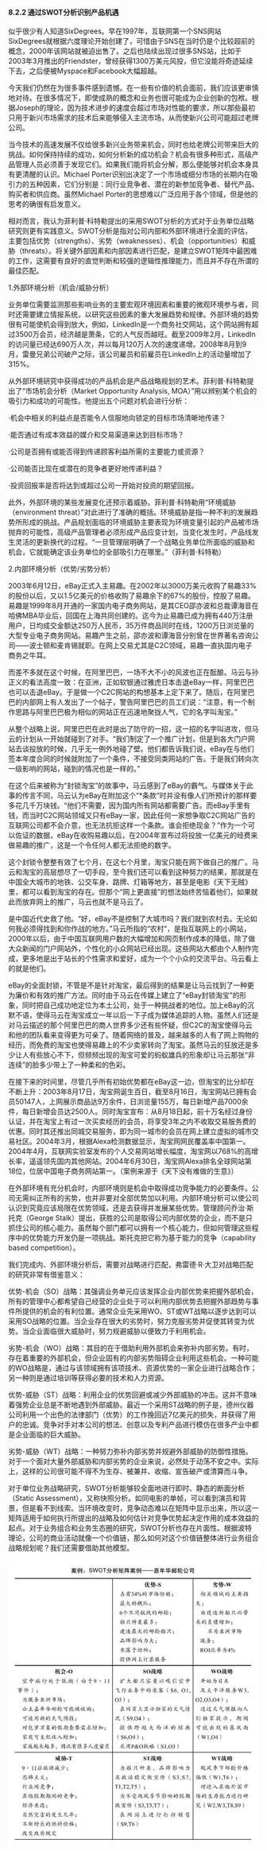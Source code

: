 #### 8.2.2 通过SWOT分析识别产品机遇

似乎很少有人知道SixDegrees。早在1997年，互联网第一个SNS网站SixDegrees就根据六度理论开始创建了，可惜由于SNS在当时仍是个比较超前的概念，2000年该网站就被迫出售了。之后也陆续出现过很多SNS站，比如于2003年3月推出的Friendster，曾经获得1300万美元风投，但它没能将奇迹延续下去，之后便被Myspace和Facebook大幅超越。

今天我们仍然在为很多事件感到遗憾。在一些有价值的机会面前，我们应该更审慎地对待。在很多情况下，即使成熟的概念和业务也很可能成为企业创新的包袱。根据Joseph的理论，因为技术进步的速度会超过市场对性能的要求，所以那些最初只用于新兴市场需求的技术后来能够侵入主流市场，从而使新兴公司可能超过老牌公司。

当今技术的高速发展不仅给很多新兴业务带来机会，同时也给老牌公司带来巨大的挑战。如何保持持续的成功，如何分析新的成功机会？机会有很多种形式，高级产品管理人员必须善于发现它们。如果我们能将机会分解，那么便能够对机会本身具有更清醒的认识。Michael Porter识别出决定了一个市场或细分市场的长期内在吸引力的五种因素，它们分别是：同行业竞争者、潜在的新参加竞争者、替代产品、购买者和供应商。虽然Michael Porter的思想难以广泛应用于各个领域，但是他的思考的确很有启发意义。

相对而言，我认为菲利普·科特勒提出的采用SWOT分析的方式对于业务单位战略研究则更有实践意义。SWOT分析是指对公司内部和外部环境进行全面的评估，主要包括优势（strengths）、劣势（weaknesses）、机会（opportunities）和威胁（threats）。将关键外部因素和内部因素进行匹配，是建立SWOT矩阵中最困难的工作，这需要有良好的直觉判断和较强的逻辑性推理能力，而且并不存在所谓的最佳匹配。

1.外部环境分析（机会/威胁分析）

业务单位需要监测那些影响业务的主要宏观环境因素和重要的微观环境参与者，同时还需要建立情报系统，以研究这些因素的重大发展趋势和规律。外部环境的趋势很有可能使机会得到放大，例如，LinkedIn是一个商务社交网站，这个网站拥有超过3500万会员，经济越是萧条，它的人气反而越旺。截至2009年2月，LinkedIn的访问量已经达690万人次，并以每月120万人次的速度递增。2008年8月到9月，雷曼兄弟公司破产之际，该公司雇员和前雇员在LinkedIn上的活动量增加了315%。

从外部环境研究中获得成功的产品机会是产品战略规划的艺术。菲利普·科特勒提出了“市场机会分析（Market Opportunity Analysis, MOA）”用以辨别某个机会的吸引力和成功的可能性。他提出五个问题对机会进行分析：

·机会中相关的利益点是否能令人信服地向锁定的目标市场清晰地传递？

·能否通过有成本效益的媒介和交易渠道来达到目标市场？

·公司是否拥有或能否得到传递顾客利益所需的主要能力或资源？

·公司能否比现在或潜在的竞争者更好地传递利益？

·投资回报率是否将达到或超过公司一开始对投资的期望回报。

此外，外部环境的某些发展变化还预示着威胁。菲利普·科特勒用“环境威胁（environment threat）”对此进行了准确的概括。环境威胁是指一种不利的发展趋势所形成的挑战。产品规划面临的环境威胁主要表现为环境变量引起的产品被市场抛弃的可能性，高级产品管理者必须形成产品应变计划，当变化发生时，产品线发生灵活的更新换代的过程。“一旦管理层明确了一个战略业务单位所面临的威胁和机会，它就能确定该业务单位的全部吸引力在哪里。”（菲利普·科特勒）

2.内部环境分析（优势/劣势分析）

2003年6月12日，eBay正式入主易趣。在2002年以3000万美元收购了易趣33%的股份以后，又以1.5亿美元的价格收购了易趣余下的67%的股份，控股了易趣。易趣是1999年8月开通的一家国内电子商务网站，是其CEO邵亦波和总裁谭海音在哈佛MBA毕业后，回国在上海共同创建的。迄今为止易趣已成为拥有440万注册用户，日均成交金额达250万人民币，35万件商品同时在线，1200万日浏览量的大型专业电子商务网站。易趣产生之前，邵亦波和谭海音分别曾在世界著名咨询公司——波士顿和麦肯锡就职。在网上交易尤其是C2C领域，易趣一直执国内电子商务之牛耳。

而差不多就在这个时候，在阿里巴巴，一场不大不小的风波也正在酝酿。马云与孙正义的看法高度一致：在亚洲，正如软银通过雅虎日本击退eBay一样，阿里巴巴也可以击退eBay。于是做一个C2C网站的构想基本上定下来了。随后，在阿里巴巴的内部网上有人发出了一个帖子，警告阿里巴巴的员工们说：“注意，有一个制作思路与阿里巴巴极为相似的网站正在迅速地聚拢人气，它的名字叫淘宝。”

从整个战略上说，阿里巴巴在此时是出了防守的一招，这一招的名字叫进攻，但马云的计划从一开始就碰到了对手。“我们制定了一个推广计划，但是到各大门户网站去谈投放的时候，几乎无一例外地碰了壁。他们都告诉我们说，eBay在与他们签本年度合同的时候就附加了一个条件，不接受同类网站的广告。于是我们转向次一级影响的网站，碰到的情况也是一样的。”

在这个后来被称为“封锁淘宝”的故事中，马云感到了eBay的霸气。与媒体关于此事的传言不同，马云认为eBay在附加这个“*条款”时并没有像人们所预计的那样要多花几千万块钱。“他们不需要，因为国内所有网站都需要广告。而eBay手里有钱，而当时C2C网站领域又只有eBay一家，因此任何一家想争取C2C网站广告的互联网公司都不会介意，也无法抗拒这样一个条款。谁会拒绝现金？”作为一个可以佐证的数据，eBay在收购易趣以后，在2004年宣布过将投放一亿美元的经费来做易趣的推广，这是一个令任何人都无法拒绝的数字。

这个封锁令整整有效了七个月，在这七个月里，淘宝只能在网下做自己的推广。马云和淘宝的高层想尽了一切手段，至今我们还可以看到这种努力的结果，那就是在中国全大城市的地铁、公交车身、路牌、灯箱等地方，甚至是电影《天下无贼》里，都可以看到淘宝的存在。但那个“网上更直接”的想法始终苦恼着他们，如果就此而放弃网上的推广，马云也就不是马云了。

是中国近代史救了他。“好，eBay不是控制了大城市吗？我们就到农村去。无论如何我必须得找到和你作战的地方。”马云所指的“农村”，是指互联网上的小网站，2000年以后，由于中国互联网用户数的大幅增加和网页制作成本的降低，除了做大众新闻的门户网站外，个性化的小众网站已经出现。这些网站大都由个人制作完成，更多地是出于站长的个性需求和爱好，成为一个个小众的交流平台。马云看上的就是他们。

eBay的全面封锁，不管是不是针对淘宝，最后得到的结果是让马云找到了一种更为廉价和有效的推广方法。同时由于马云在传媒上建立了“eBay封锁淘宝”的形象，同时把自己成功地定位为本土公司，处于一种挑战者的地位。加上eBay的沉默不语，使得马云在淘宝成立一年以后一下子成为媒体追踪的人物。虽然人们还是对马云描述的那个阿里巴巴的商人世界多少还有些怀疑，但C2C的淘宝使得马云和他的团队看来变得更为可亲了。随着网络的普及，越来越多的人有了网上购物的经历，而免费的淘宝也使得易趣上的不少卖家转向了淘宝。虽然马云的狂放还是多少让人有些放心不下，但频频出现的淘宝可爱的蚂蚁雄兵的形象却让马云那张“非连续”的脸多少带上了一种柔和的色彩。

在接下来的时间里，尽管几乎所有初始优势都在eBay这一边，但淘宝的比分却在不断上升：2003年8月17日，淘宝网诞生百日，截至8月16日，淘宝网站已拥有会员50147人，上网展示商品达9万余件，日浏览量155万，每日新增产品7000余件，每日新增会员达2500人。同时淘宝宣布：从8月18日起，前十万名经过身份认证，并在淘宝上有过一次买卖经历的会员，将享受3年之内不收取交易服务费的优惠。同时其还推出同城交易服务，即为同一城市的会员在网上建立虚拟的城市交易社区。2004年3月，根据Alexa检测数据显示，淘宝网网民覆盖率中国第一。2004年4月，互联网实验室发布的个人交易网站增长幅度，淘宝网以768%的高增长率，遥遥领先国内其他网站。2004年6月30日，淘宝网Alexa排名全球网站第18位，位居中国电子商务网站第一。（案例来源于《天下没有难做的生意》）

在外部环境有充分机会时，内部环境则是机会中取得成功竞争能力的必要条件。公司无需纠正所有的劣势，也并非要对全部优势加以利用。内部环境分析可以使公司认识到究竟应该局限在优势领域，还是去获得并发展某些优势。管理顾问乔治·斯托克（George Stalk）提出，获胜的公司是取得公司内部优势的企业，而不是只抓住公司的核心能力。虽然每个部门都可以拥有一个核心能力，但如何管理这些程序中的优势能力开发仍是一项挑战。斯托克把它称为基于能力的竞争（capability based competition）。

我们完成内、外部环境分析后，需要对战略进行匹配，弗雷德·R·大卫对战略匹配的研究非常有借鉴意义：

优势-机会（SO）战略：其强调业务单元应该发挥企业内部优势来把握外部机会，所有的管理中心都希望自己经营的企业处于可以利用内部优势去把握外部趋势与事件所提供的机会的有利位置。通常企业先采用WO、ST或WT战略以逐步达到可以采用SO战略的位置。当企业存在很大的劣势时，努力克服劣势并促使其转变为优势。当企业面临很大威胁时，努力规避威胁以便致力于利用机会。

劣势-机会（WO）战略：其目的在于借助利用外部机会来弥补内部劣势。有时，存在着重要的外部机会，但企业固有的内部劣势阻碍企业利用这些机会。一种可能的WO战略是，通过与该领域拥有该项技术、资源优势的一家企业进行战略合作；另一种则是通过培训等获得必要的技术和人力资源。

优势-威胁（ST）战略：利用企业的优势回避或减少外部威胁的冲击。这并不意味着强势企业总是不断地遇到外部威胁。最近一个采用ST战略的例子是，德州仪器公司利用一个出色的法律部门（优势）的工作挽回近7亿美元的损失，并获得了用户的忠诚。竞争对手对本公司的想法、创意以及专利产品进行模仿在很多产业中都是企业面临的巨大威胁。

劣势-威胁（WT）战略：一种努力弥补内部劣势并规避外部威胁的防御性措施。对于一个面对大量外部威胁和内部劣势的企业来说，必然处于动荡不安之中。实际上，这样的公司很可能不得不为生存、被兼并、收缩、宣告破产或清算而斗争。

对于单位业务战略研究，SWOT分析能够较全面地进行即时、静态的断面分析（Static Assessment），又称快照分析。如同电影的单帧，可以看到演员和背景，但是看不到线索。当环境改变时，竞争动态难以在矩阵中显示出来，所以这一矩阵适用于如何执行所提出的战略及如何估计对竞争优势起决定作用的成本效益的起点。对于业务组合和业务生态圈的研究，SWOT分析也存在片面性。根据波特理论，公司的商业活动就像一个价值链，那么如何对这个价值链整体进行业务组合战略规划呢？我们还需要借助其他模型。

![](images/image01405.jpeg)
